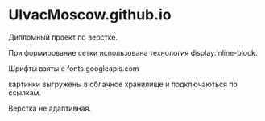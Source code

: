 # UlvacMoscow.github.io

Дипломный проект по верстке.

При формирование сетки использована технология display:inline-block. 

Шрифты взяты c fonts.googleapis.com

картинки выгружены в облачное хранилище и подключаються по ссылкам.

Верстка не адаптивная.
